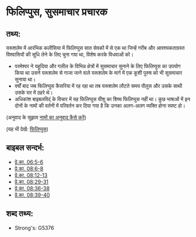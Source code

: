 # फिलिप्पुस, सुसमाचार प्रचारक #

## तथ्य: ##

यरूशलेम में आरंभिक कलीसिया में फिलिप्पुस सात सेवकों में से एक था जिन्हें गरीब और आवश्यकताग्रस्त विश्वासियों की सुधि लेने के लिए चुना गया था, विशेष करके विधवाओं को।

* परमेश्वर ने यहूदिया और गलील के विभिन्न क्षेत्रों में सुसमाचार सुनाने के लिए फिलिप्पुस का उपयोग किया था उसने यरूशलेम से गाजा जाने वाले यरूशलेम के मार्ग में एक कूशी पुरुष को भी सुसमाचार सुनाया था।
* वर्षों बाद जब फिलिप्पुस कैसरिया में रह रहा था तब यरूशलेम लौटते समय पौलुस और उसके साथी उसके घर में ठहरे थे।
* अधिकांश बाइबलविद्ं के विचार में यह फिलिप्पुस यीशु का शिष्य फिलिप्पुस नहीं था। कुछ भाषाओं में इन दोनों के नामों की वर्तनी में परिवर्तन कर दिया गया है कि उनका अलग-अलग व्यक्ति होना स्पष्ट हो।

(अनुवाद के सुझाव [नामों का अनुवाद कैसे करें](rc://en/ta/man/translate/translate-names))

(यह भी देखें: [फिलिप्पुस](../names/philiptheapostle.md))

## बाइबल सन्दर्भ: ##

* [प्रे.का. 06:5-6](rc://en/tn/help/act/06/05)
* [प्रे.का. 08:6-8](rc://en/tn/help/act/08/06)
* [प्रे.का. 08:12-13](rc://en/tn/help/act/08/12)
* [प्रे.का. 08:29-31](rc://en/tn/help/act/08/29)
* [प्रे.का. 08:36-38](rc://en/tn/help/act/08/36)
* [प्रे.का. 08:39-40](rc://en/tn/help/act/08/39)

## शब्द तथ्य: ##

* Strong's: G5376
